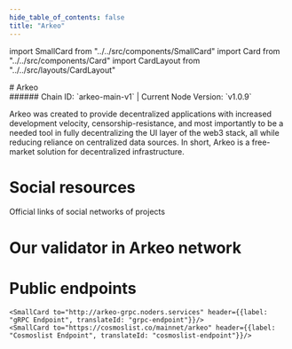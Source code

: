 ```yaml
---
hide_table_of_contents: false
title: "Arkeo"
---
```


import SmallCard from "../../src/components/SmallCard"
import Card from "../../src/components/Card"
import CardLayout from "../../src/layouts/CardLayout"

<div class="h1-with-icon icon-arkeo">
# Arkeo
</div>
###### Chain ID: `arkeo-main-v1` | Current Node Version: `v1.0.9`


Arkeo was created to provide decentralized applications with increased development velocity, censorship-resistance, and most importantly to be a needed tool in fully decentralizing the UI layer of the web3 stack, all while reducing reliance on centralized data sources. In short, Arkeo is a free-market solution for decentralized infrastructure.

# Social resources
Official links of social networks of projects

<CardLayout autoFitEnabled={false}>
    <SmallCard to="https://arkeo.network/" header={{label: "Website", translateId: "social-telegram"}} iconPath="img/website-icon.svg"/>
    <SmallCard to="https://github.com/arkeonetwork" header={{label: "GitHub", translateId: "social-telegram"}} iconPath="img/github-icon.svg"/>
    <SmallCard to="https://discord.gg/BfEHpm6uFc" header={{label: "Discord", translateId: "social-telegram"}} iconPath="img/discord-icon.svg"/>
    <SmallCard to="https://twitter.com/arkeonetwork" header={{label: "X", translateId: "social-telegram"}} iconPath="img/x-icon.svg"/>
    
</CardLayout>

# Our validator in Arkeo network

<CardLayout autoFitEnabled={true}>
    <Card
        to="https://exp.utsa.tech/arkeo-main/staking/arkeovaloper1rnfgv6uhry6ywl880mgz4rmxm8csqwd74plfuu"
        header={{
            label: "[NODERS]TEAM",
            translateId: "development-setup",
        }}
        body={{
            label: "Trusted blockchain validator",
        }}
        iconPath="img/kotlin-icon.svg"
    />
</CardLayout>

# Public endpoints 

<CardLayout autoFitEnabled={true}>
    <SmallCard to="https://arkeo-rpc.noders.services" header={{label: "RPC Endpoint", translateId: "rpc-endpoint"}}/>
    <SmallCard to="https://arkeo-api.noders.services" header={{label: "API Endpoint", translateId: "api-endpoint"}}/>
    
    <SmallCard to="http://arkeo-grpc.noders.services" header={{label: "gRPC Endpoint", translateId: "grpc-endpoint"}}/>
    <SmallCard to="https://cosmoslist.co/mainnet/arkeo" header={{label: "Cosmoslist Endpoint", translateId: "cosmoslist-endpoint"}}/>
</CardLayout>


